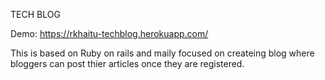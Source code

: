 TECH BLOG


Demo: https://rkhaitu-techblog.herokuapp.com/

This is based on Ruby on rails and maily focused on createing blog where bloggers can post thier articles once they are registered.
